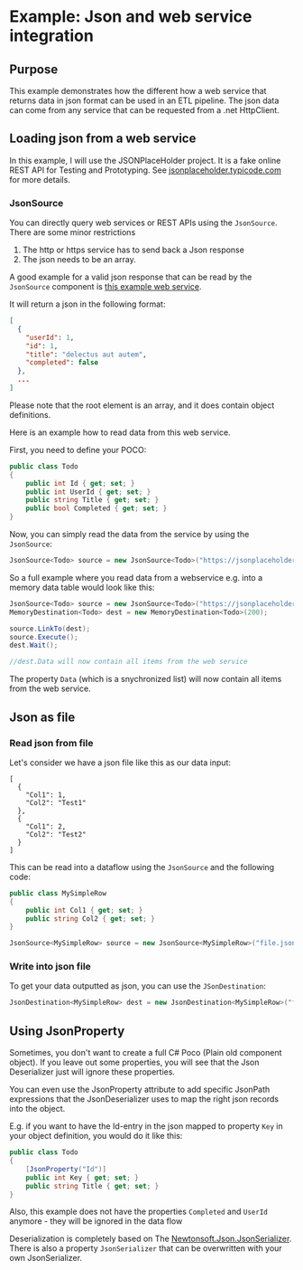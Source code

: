 ﻿# Example: Json and web service integration

## Purpose

This example demonstrates how the different how a web service that returns data in json format can
be used in an ETL pipeline. The json data can come from any service that can be requested from a .net
HttpClient. 

## Loading json from a web service

In this example, I will use the JSONPlaceHolder project. It is a fake online REST API for Testing and Prototyping.
See [jsonplaceholder.typicode.com](https://jsonplaceholder.typicode.com) for more details.

### JsonSource

You can directly query web services or REST APIs using the `JsonSource`. There are some minor restrictions 
1) The http or https service has to send back a Json response
2) The json needs to be an array.

A good example for a valid json response that can be read by the `JsonSource` component is [this example web service](https://jsonplaceholder.typicode.com/todos/).

It will return a json in the following format:

```json
[
  {
    "userId": 1,
    "id": 1,
    "title": "delectus aut autem",
    "completed": false
  },
  ...
]
```

Please note that the root element is an array, and it does contain object definitions.

Here is an example how to read data from this web service.

First, you need to define your POCO:

```C#
public class Todo
{
    public int Id { get; set; }
    public int UserId { get; set; }
    public string Title { get; set; }
    public bool Completed { get; set; }
}
```

Now, you can simply read the data from the service by using the `JsonSource`:

```C#
JsonSource<Todo> source = new JsonSource<Todo>("https://jsonplaceholder.typicode.com/todos");
```

So a full example where you read data from a webservice e.g. into a memory data table would look like this:

```C#
JsonSource<Todo> source = new JsonSource<Todo>("https://jsonplaceholder.typicode.com/todos");
MemoryDestination<Todo> dest = new MemoryDestination<Todo>(200);

source.LinkTo(dest);
source.Execute();
dest.Wait();

//dest.Data will now contain all items from the web service
```

The property `Data` (which is a snychronized list) will now contain all items from the web service. 

## Json as file

### Read json from file

Let's consider we have a json file like this as our data input:

```
[
  {
    "Col1": 1,
    "Col2": "Test1"    
  },
  {
    "Col1": 2,
    "Col2": "Test2"    
  }
]
```

This can be read into a dataflow using the `JsonSource` and the following code:

```C#
public class MySimpleRow
{
    public int Col1 { get; set; }
    public string Col2 { get; set; }
}

JsonSource<MySimpleRow> source = new JsonSource<MySimpleRow>("file.json", ResourceType.File);
```

### Write into json file

To get your data outputted as json, you can use the `JSonDestination`:

```C#
JsonDestination<MySimpleRow> dest = new JsonDestination<MySimpleRow>("file.json");
```


## Using JsonProperty

Sometimes, you don't want to create a full C# Poco (Plain old component object).
If you leave out some properties, you will see that the Json Deserializer just will ignore these properties. 

You can even use the JsonProperty attribute to add specific JsonPath expressions that the JsonDeserializer uses 
to map the right json records into the object.

E.g. if you want to have the Id-entry in the json mapped to property `Key` in your object definition, you would do it like this:

```C#
public class Todo
{
    [JsonProperty("Id")]
    public int Key { get; set; }
    public string Title { get; set; }
}
````

Also, this example does not have the properties `Completed` and `UserId` anymore - they will be ignored in the data flow

Deserialization is completely based on The [Newtonsoft.Json.JsonSerializer](https://www.newtonsoft.com/json/help/html/T_Newtonsoft_Json_JsonSerializer.htm).
There is also a property `JsonSerializer` that can be overwritten with your own JsonSerializer.

